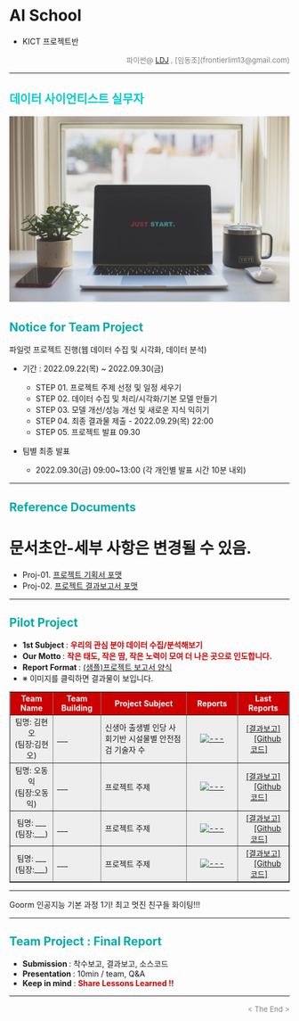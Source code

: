 
# AI School
* KICT 프로젝트반

<div align='right'>
    <font size=2 color='gray'>파이썬@ <font color='blue'>
       <a href='https://www.facebook.com/dongjo.lim.7'>LDJ</a>
    </font>, [임동조](frontierlim13@gmail.com)</font>
</div>
<hr>
<h2><font color="#00CCCC"><b>데이터 사이언티스트 실무자</b></font></h2>

<img src="./images/just_start.jpg">

## <font color='#00AAAA'>Notice for Team Project</font>

파일럿 프로젝트 진행(웹 데이터 수집 및 시각화, 데이터 분석)
* 기간 : 2022.09.22(목) ~ 2022.09.30(금) <br>
  * STEP 01. 프로젝트 주제 선정 및 일정 세우기<br>
  * STEP 02. 데이터 수집 및 처리/시각화/기본 모델 만들기<br>
  * STEP 03. 모델 개선/성능 개선 및 새로운 지식 익히기<br>
  * STEP 04. 최종 결과물 제출 - 2022.09.29(목) 22:00 <br>
  * STEP 05. 프로젝트 발표 09.30 <br>
  
* 팀별 최종 발표   <br>
  * 2022.09.30(금) 09:00~13:00 (각 개인별 발표 시간 10분 내외)
<hr>

## <font color='#00AAAA'>Reference Documents</font>

# 문서초안-세부 사항은 변경될 수 있음.
- Proj-01. [프로젝트 기획서 포맷      ][proj-01]
- Proj-02. [프로젝트 결과보고서 포맷   ][proj-02]


[proj-01]:  ./docu/Goorm10_프로젝트보고서_포맷_OOO팀.docx "Go proj-01"
[proj-02]:  ./docu/팀별프로젝트수행_결과작성양식_kdigital.pptx "Go proj-02"

<hr>


##  <font color='#00AAAA'>Pilot Project</font>

- <b>1st Subject </b>: <font color='#CC0000'><b> 우리의 관심 분야 데이터 수집/분석해보기 </b></font>
- <b>Our Motto   </b>: <font color='#CC0000'><b> 작은 태도, 작은 땀, 작은 노력이 모여 더 나은 곳으로 인도합니다. </b></font>
- <b>Report Format </b>: <a href="./docu/Goorm10_프로젝트보고서_포맷_OOO팀.docx">(샘플)프로젝트 보고서 양식</a>
- ※ 이미지를 클릭하면 결과물이 보입니다.


<div align="left">
<table border=1 bgcolor="#EEEEEE">
	<tr bgcolor="#CC0000">
		<td width="100">
		<div align="center"><font color="#FFFFFF"><b>Team Name</b></font></div>
		</td>
		<td width="100">
		<div align="center"><font color="#FFFFFF"><b>Team Building</b></font></div>
		</td>
		<td width="300">
		<div align="center"><font color="#FFFFFF"><b>Project Subject</b></font></div>
		</td>
		<td width="120">
		<div align="center"><font color="#FFFFFF"><b>Reports</b></font></div>
		</td>
		<td width="120">
		<div align="center"><font color="#FFFFFF"><b>Last Reports</b></font></div>
		</td>
	</tr>
	<tr>
		<td>
        <div align="center"> 팀명: 김현오 <br/>(팀장:김현오)<br/> 
            <b></b>
		</div>
		</td>
		<td>
            <div align="left">___</div>
        </td>
		<td>
			<div align="left"> 신생아 출생별 인당 사회기반 시설물별 안전점검 기술자 수 </div></td>
		<td>
            <div align="center"> <a href="">
				<img src='images/---' width=200 height=100  alt="---"></a>    
            </div>
        </td>
		<td>
            <div align="center"> 
					<a href="결과링크">[결과보고]</a> &nbsp;&nbsp;&nbsp;
					<a href=".">[Github 코드]</a> &nbsp;&nbsp;&nbsp; 
            </div>
        </td>
	</tr>
	<tr>
		<td>
        <div align="center"> 팀명: 오동익 <br/>(팀장:오동익)<br/> 
            <b></b>
		</div>
		</td>
		<td>
            <div align="left">___</div>
        </td>
		<td>
			<div align="left"> 프로젝트 주제 </div></td>
		<td>
            <div align="center"> <a href="">
				<img src='images/---' width=200 height=100  alt="---"></a>    
            </div>
        </td>
		<td>
            <div align="center"> 
					<a href="결과링크">[결과보고]</a> &nbsp;&nbsp;&nbsp;
					<a href=".">[Github 코드]</a> &nbsp;&nbsp;&nbsp; 
            </div>
        </td>
	</tr>
	<tr>
		<td>
        <div align="center"> 팀명: ___ <br/>(팀장:___)<br/> 
            <b></b>
		</div>
		</td>
		<td>
            <div align="left">___</div>
        </td>
		<td>
			<div align="left"> 프로젝트 주제 </div></td>
		<td>
            <div align="center"> <a href="">
				<img src='images/---' width=200 height=100  alt="---"></a>    
            </div>
        </td>
		<td>
            <div align="center"> 
					<a href="결과링크">[결과보고]</a> &nbsp;&nbsp;&nbsp;
					<a href=".">[Github 코드]</a> &nbsp;&nbsp;&nbsp; 
            </div>
        </td>
	</tr>
	<tr>
		<td>
        <div align="center"> 팀명: ___ <br/>(팀장:___)<br/> 
            <b></b>
		</div>
		</td>
		<td>
            <div align="left">___</div>
        </td>
		<td>
			<div align="left"> 프로젝트 주제 </div></td>
		<td>
            <div align="center"> <a href="">
				<img src='images/---' width=200 height=100  alt="---"></a>    
            </div>
        </td>
		<td>
            <div align="center"> 
					<a href="결과링크">[결과보고]</a> &nbsp;&nbsp;&nbsp;
					<a href=".">[Github 코드]</a> &nbsp;&nbsp;&nbsp; 
            </div>
        </td>
	</tr>
</table>
</div>
<hr>

Goorm 인공지능 기본 과정 1기! 최고 멋진 친구들 화이팅!!!
<hr>

##  <font color='#00AAAA'>Team Project : Final Report</font>
- <b>Submission   </b>: 착수보고, 결과보고, 소스코드
- <b>Presentation </b>: 10min / team, Q&A
- <b>Keep in mind </b>: <font color='#CC0000'><b> Share Lessons Learned !! </b></font>

<hr>

<div align='right'><font size=2 color='gray'> &lt; The End &gt; </font></div>

